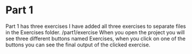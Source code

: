 # Part 1
Part 1 has three exercises
I have added all three exercises to separate files in the Exercises folder.
/part1/exercise
When you open the project you will see three different buttons named Exercises, when you click on one of the buttons you can see the final output of the clicked exercise.
